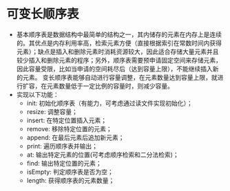 # 可变长顺序表  
- 基本顺序表是数据结构中最简单的结构之一，其内储存的元素在内存上是连续的。其优点是内存利用率高，检索元素方便（直接根据索引在常数时间内获得元素）；缺点是插入和删除元素时消耗资源较大，因此适合存储大量元素并且较少插入和删除元素的程序；另外，顺序表需要预申请固定空间来存储元素，因此容量受限，比如当申请的空间耗尽后（达到容量上限），不能继续插入新的元素。
变长顺序表能够自动进行容量调整，在元素数量达到容量上限，就进行扩容，在元素数量低于一定比例的容量时，则减少容量。  
- 实现以下功能：  
  -	init: 初始化顺序表（有能力，可考虑通过读文件实现初始化）；
  -	resize: 调整容量；
  - insert: 在特定位置插入元素；
  -	remove: 移除特定位置的元素；
  -	append: 在最后元素后追加新元素；
  -	print: 遍历顺序表并输出；
  -	at: 输出特定元素的位置(可考虑顺序检索和二分法检索)；
  -	find: 输出特定位置的元素；
  -	isEmpty: 判定顺序表是否为空；
  -	length: 获得顺序表的元素数量；

